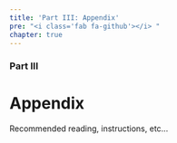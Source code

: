 ```yaml
---
title: 'Part III: Appendix'
pre: "<i class='fab fa-github'></i> "
chapter: true
---
```


### Part III

# Appendix

Recommended reading, instructions, etc...

